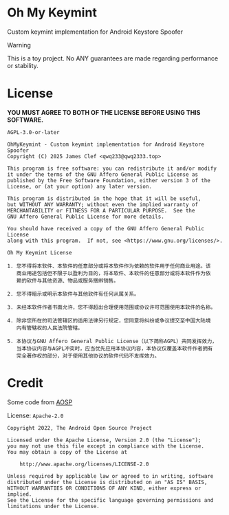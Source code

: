 # Oh My Keymint

Custom keymint implementation for Android Keystore Spoofer

> [!WARNING]
> This is a toy project. No ANY guarantees are made regarding performance or stability.

# License

**YOU MUST AGREE TO BOTH OF THE LICENSE BEFORE USING THIS SOFTWARE.**

`AGPL-3.0-or-later`

```
OhMyKeymint - Custom keymint implementation for Android Keystore Spoofer
Copyright (C) 2025 James Clef <qwq233@qwq2333.top>

This program is free software: you can redistribute it and/or modify
it under the terms of the GNU Affero General Public License as
published by the Free Software Foundation, either version 3 of the
License, or (at your option) any later version.

This program is distributed in the hope that it will be useful,
but WITHOUT ANY WARRANTY; without even the implied warranty of
MERCHANTABILITY or FITNESS FOR A PARTICULAR PURPOSE.  See the
GNU Affero General Public License for more details.

You should have received a copy of the GNU Affero General Public License
along with this program.  If not, see <https://www.gnu.org/licenses/>.
```

`Oh My Keymint License`

```
1. 您不得将本软件、本软件的任意部分或将本软件作为依赖的软件用于任何商业用途。该
   商业用途包括但不限于以盈利为目的，将本软件、本软件的任意部分或将本软件作为依
   赖的软件与其他资源、物品或服务捆绑销售。

2. 您不得暗示或明示本软件与其他软件有任何从属关系。

3. 未经本软件作者书面允许，您不得超出合理使用范围或协议许可范围使用本软件的名称。

4. 除非您所在的司法管辖区的适用法律另行规定，您同意将纠纷或争议提交至中国大陆境
   内有管辖权的人民法院管辖。

5. 本协议与GNU Affero General Public License（以下简称AGPL）共同发挥效力，
   当本协议内容与AGPL冲突时，应当优先应用本协议内容，本协议仅覆盖本软件作者拥有
   完全著作权的部分，对于使用其他协议的软件代码不发挥效力。

```

# Credit

Some code from [AOSP](https://source.android.com/)

License: `Apache-2.0`
```
Copyright 2022, The Android Open Source Project

Licensed under the Apache License, Version 2.0 (the "License");
you may not use this file except in compliance with the License.
You may obtain a copy of the License at

    http://www.apache.org/licenses/LICENSE-2.0

Unless required by applicable law or agreed to in writing, software
distributed under the License is distributed on an "AS IS" BASIS,
WITHOUT WARRANTIES OR CONDITIONS OF ANY KIND, either express or implied.
See the License for the specific language governing permissions and
limitations under the License.
```